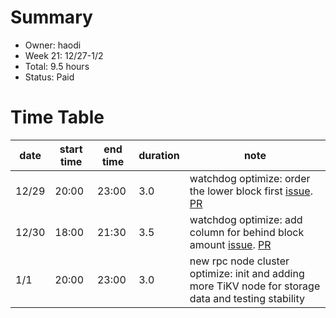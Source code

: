 # Summary
* Owner: haodi
* Week 21: 12/27-1/2
* Total:  9.5 hours
* Status: Paid

# Time Table
| date  | start time  | end time | duration  |  note |
|---|---|---|---|---|
| 12/29 | 20:00 | 23:00 | 3.0 | watchdog optimize: order the lower block first [issue](https://github.com/harmony-one/watchdog/issues/35). [PR](https://github.com/harmony-one/watchdog/pull/37) |
| 12/30 | 18:00 | 21:30 | 3.5 | watchdog optimize: add column for behind block amount [issue](https://github.com/harmony-one/watchdog/issues/35). [PR](https://github.com/harmony-one/watchdog/pull/36) |
| 1/1 | 20:00 | 23:00 | 3.0 | new rpc node cluster optimize: init and adding more TiKV node for storage data and testing stability |